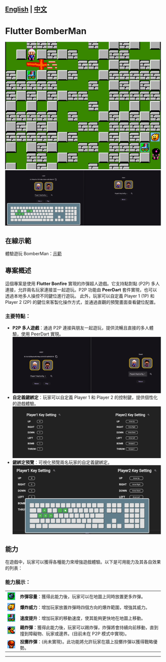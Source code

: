 [English](README_en.md) | [中文](README.md)
---

# Flutter BomberMan
![遊戲示範預覽](display/game_demo.png)
![P2P 房間](display/p2p_room2.png)

## 在線示範

體驗遊玩 BomberMan：[示範](https://flutterbomberman.web.app/)

## 專案概述

這個專案是使用 **Flutter Bonfire** 實現的炸彈超人遊戲。它支持點對點 (P2P) 多人連接，允許兩名玩家連接並一起遊玩。P2P 功能由 **PeerDart** 套件實現，也可以透過本地多人操控不同鍵位進行遊玩。
此外，玩家可以自定義 Player 1 (1P) 和 Player 2 (2P) 的鍵位來客製化操作方式，並通過直觀的預覽畫面查看鍵位配置。

### 主要特點：

- **P2P 多人遊戲**：通過 P2P 連接與朋友一起遊玩，提供流暢且直接的多人體驗，使用 PeerDart 實現。
  ![P2P 房間](display/p2p_room1.png)
- **自定義鍵綁定**：玩家可以自定義 Player 1 和 Player 2 的控制鍵，提供個性化的遊戲體驗。
  ![鍵位設置](display/key_setting.png)
- **鍵綁定預覽**：可視化預覽兩名玩家的自定義鍵綁定。
  ![鍵盤預覽](display/keyboard_preview.png)

## 能力

在遊戲中，玩家可以獲得各種能力來增強遊戲體驗。以下是可用能力及其各自效果的列表：

### 能力展示：

<table>
  <tr>
    <td><img src="display/tile000.png" alt="炸彈容量" style="width:50px; height:auto;"></td>
    <td><strong>炸彈容量</strong>：獲得此能力後，玩家可以在地圖上同時放置更多炸彈。</td>
  </tr>
  <tr>
    <td><img src="display/tile004.png" alt="爆炸威力" style="width:50px; height:auto;"></td>
    <td><strong>爆炸威力</strong>：增加玩家放置炸彈時四個方向的爆炸範圍，增強其威力。</td>
  </tr>
  <tr>
    <td><img src="display/tile001.png" alt="速度提升" style="width:50px; height:auto;"></td>
    <td><strong>速度提升</strong>：增加玩家的移動速度，使其能夠更快地在地圖上移動。</td>
  </tr>
  <tr>
    <td><img src="display/tile002.png" alt="踢炸彈" style="width:50px; height:auto;"></td>
    <td><strong>踢炸彈</strong>：獲得此能力後，玩家可以踢炸彈，炸彈將會持續向前移動，直到撞到障礙物、玩家或邊界。(目前未在 P2P 模式中實現)。</td>
  </tr>
  <tr>
    <td><img src="display/tile003.png" alt="投擲炸彈" style="width:50px; height:auto;"></td>
    <td><strong>投擲炸彈</strong>：(尚未實現)。此功能將允許玩家在牆上投擲炸彈以獲得戰略優勢。</td>
  </tr>
</table>

---
